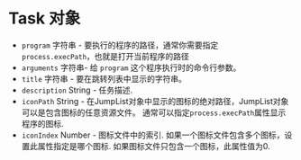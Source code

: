 # Task 对象

* `program` 字符串 - 要执行的程序的路径，通常你需要指定 `process.execPath`，也就是打开当前程序的路径
* `arguments` 字符串- 给 `program` 这个程序执行时的命令行参数。
* ` title ` 字符串 - 要在跳转列表中显示的字符串。
* `description` String - 任务描述.
* `iconPath` String - 在JumpList对象中显示的图标的绝对路径，JumpList对象可以是包含图标的任意资源文件。 通常可以指定`process.execPath`属性显示程序的图标.
* `iconIndex` Number - 图标文件中的索引. 如果一个图标文件包含多个图标，设置此属性指定是哪个图标. 如果图标文件只包含一个图标，此属性值为0.